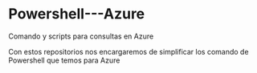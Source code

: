 # Powershell---Azure
Comando y scripts para consultas en Azure

Con estos repositorios nos encargaremos de simplificar los comando de Powershell que temos para Azure
